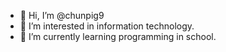 - 👋 Hi, I’m @chunpig9
- 👀 I’m interested in information technology.
- 🌱 I’m currently learning programming in school.

<!---
chunpig9/chunpig9 is a ✨ special ✨ repository because its `README.md` (this file) appears on your GitHub profile.
You can click the Preview link to take a look at your changes.
--->
